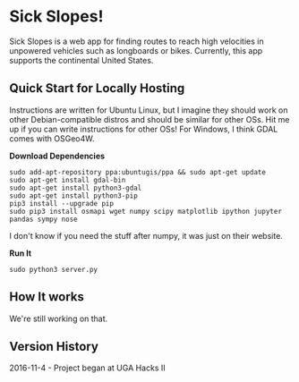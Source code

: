 **Sick Slopes!**
============
Sick Slopes is a web app for finding routes to reach high velocities in unpowered vehicles such as longboards or bikes. Currently, this app supports the continental United States.

Quick Start for Locally Hosting
-------------------------------
Instructions are written for Ubuntu Linux, but I imagine they should work on other Debian-compatible distros and should be similar for other OSs. Hit me up if you can write instructions for other OSs! For Windows, I think GDAL comes with OSGeo4W.

**Download Dependencies**

    sudo add-apt-repository ppa:ubuntugis/ppa && sudo apt-get update
    sudo apt-get install gdal-bin
    sudo apt-get install python3-gdal
    sudo apt-get install python3-pip
    pip3 install --upgrade pip
    sudo pip3 install osmapi wget numpy scipy matplotlib ipython jupyter pandas sympy nose

I don't know if you need the stuff after numpy, it was just on their website.

**Run It**

    sudo python3 server.py


How It works
------------

We're still working on that.

Version History
---------------
2016-11-4 - Project began at UGA Hacks II

